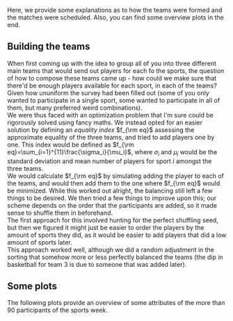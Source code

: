 Here, we provide some explanations as to how the teams were formed and the matches were scheduled. Also, you can find some overview plots in the end.

## Building the teams

When first coming up with the idea to group all of you into three different main teams that would send out players for each fo the sports, the question of how to compose these teams came up - how could we make sure that there'd be enough players available for each sport, in each of the teams? Given how ununiform the survey had been filled out (some of you only wanted to participate in a single sport, some wanted to participate in all of them, but many preferred weird combinations).\
We were thus faced with an optimization problem that I'm sure could be rigorously solved using fancy maths. We instead opted for an easier solution by defining an *equality index* $f_{\rm eq}$ assessing the approximate equality of the three teams, and tried to add players one by one. This index would be defined as $f_{\rm eq}=\sum_{i=1}^{11}\frac{\sigma_i}{\mu_i}$, where $\sigma_i$ and $\mu_i$ would be the standard deviation and mean number of players for sport $i$ amongst the three teams.\
We would calculate $f_{\rm eq}$ by simulating adding the player to each of the teams, and would then add them to the one where $f_{\rm eq}$ would be minimized. While this worked out alright, the balancing still left a few things to be desired. We then tried a few things to improve upon this; our scheme depends on the order that the participants are added, so it made sense to shuffle them in beforehand.\
The first approach for this involved hunting for the perfect shuffling seed, but then we figured it might just be easier to order the players by the amount of sports they did, as it would be easier to add players that did a low amount of sports later.\
This approach worked well, although we did a random adjustment in the sorting that somehow more or less perfectly balanced the teams (the dip in basketball for team 3 is due to someone that was added later).

## Some plots

The following plots provide an overview of some attributes of the more than 90 participants of the sports week.
